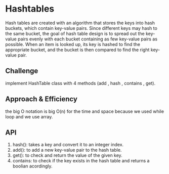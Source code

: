# Hashtables

Hash tables are created with an algorithm that stores the keys into hash buckets, which contain key-value pairs. Since different keys may hash to the same bucket, the goal of hash table design is to spread out the key-value pairs evenly with each bucket containing as few key-value pairs as possible. When an item is looked up, its key is hashed to find the appropriate bucket, and the bucket is then compared to find the right key-value pair.

## Challenge

implement HashTable class with 4 methods (add , hash , contains , get).

## Approach & Efficiency

the big O notation is big O(n) for the time and space because we used while loop and we use array.

## API

1. hash(): takes a key and convert it to an integer index.
2. add(): to add a new key-value pair to the hash table.
3. get(): to check and return the value of the given key.
4. contains: to check if the key exists in the hash table and returns a boolian acordingly.
